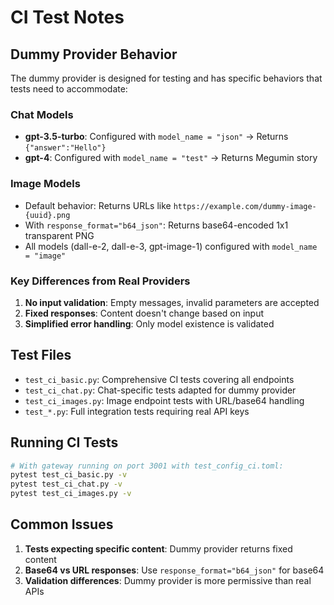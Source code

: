 # CI Test Notes

## Dummy Provider Behavior

The dummy provider is designed for testing and has specific behaviors that tests need to accommodate:

### Chat Models
- **gpt-3.5-turbo**: Configured with `model_name = "json"` → Returns `{"answer":"Hello"}`
- **gpt-4**: Configured with `model_name = "test"` → Returns Megumin story

### Image Models
- Default behavior: Returns URLs like `https://example.com/dummy-image-{uuid}.png`
- With `response_format="b64_json"`: Returns base64-encoded 1x1 transparent PNG
- All models (dall-e-2, dall-e-3, gpt-image-1) configured with `model_name = "image"`

### Key Differences from Real Providers
1. **No input validation**: Empty messages, invalid parameters are accepted
2. **Fixed responses**: Content doesn't change based on input
3. **Simplified error handling**: Only model existence is validated

## Test Files

- `test_ci_basic.py`: Comprehensive CI tests covering all endpoints
- `test_ci_chat.py`: Chat-specific tests adapted for dummy provider
- `test_ci_images.py`: Image endpoint tests with URL/base64 handling
- `test_*.py`: Full integration tests requiring real API keys

## Running CI Tests

```bash
# With gateway running on port 3001 with test_config_ci.toml:
pytest test_ci_basic.py -v
pytest test_ci_chat.py -v
pytest test_ci_images.py -v
```

## Common Issues

1. **Tests expecting specific content**: Dummy provider returns fixed content
2. **Base64 vs URL responses**: Use `response_format="b64_json"` for base64
3. **Validation differences**: Dummy provider is more permissive than real APIs